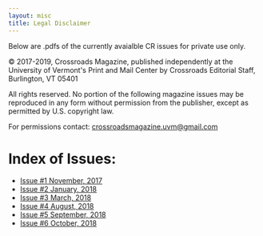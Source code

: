 ```yaml
---
layout: misc
title: Legal Disclaimer
---
```


Below are .pdfs of the currently avaialble CR issues for private use only.

© 2017-2019, Crossroads Magazine, published independently at the University of Vermont's Print and Mail Center by Crossroads Editorial Staff, Burlington, VT 05401

All rights reserved. No portion of the following magazine issues may be reproduced in any form without permission from the publisher, except as permitted by U.S. copyright law. 

For permissions contact: crossroadsmagazine.uvm@gmail.com

<h1> Index of Issues: </h1>

* <a href="../assets/copies/2017-11_Issue1.pdf" download="2017-11_Issue1.pdf">Issue #1 November, 2017</a>
* <a href="../assets/copies/2018-1_Issue2.pdf" download="2018-1_Issue2.pdf">Issue #2 January, 2018</a>
* <a href="../assets/copies/2018-3_Issue3.pdf" download="2018-3_Issue3.pdf">Issue #3 March, 2018</a>
* <a href="../assets/copies/2018-8_Issue4.pdf" download="2018-8_Issue4.pdf">Issue #4 August, 2018</a>
* <a href="../assets/copies/2018-9_Issue5.pdf" download="2018-9_Issue5.pdf">Issue #5 September, 2018</a>
* <a href="../assets/copies/2018-9_Issue6.pdf" download="2018-10_Issue6.pdf">Issue #6 October, 2018</a>




